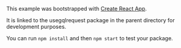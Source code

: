 This example was bootstrapped with [Create React App](https://github.com/facebook/create-react-app).

It is linked to the usegqlrequest package in the parent directory for development purposes.

You can run `npm install` and then `npm start` to test your package.
